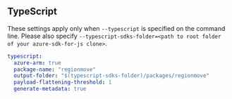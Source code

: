 ## TypeScript

These settings apply only when `--typescript` is specified on the command line.
Please also specify `--typescript-sdks-folder=<path to root folder of your azure-sdk-for-js clone>`.

```yaml $(typescript)
typescript:
  azure-arm: true
  package-name: "regionmove"
  output-folder: "$(typescript-sdks-folder)/packages/regionmove"
  payload-flattening-threshold: 1
  generate-metadata: true
```
